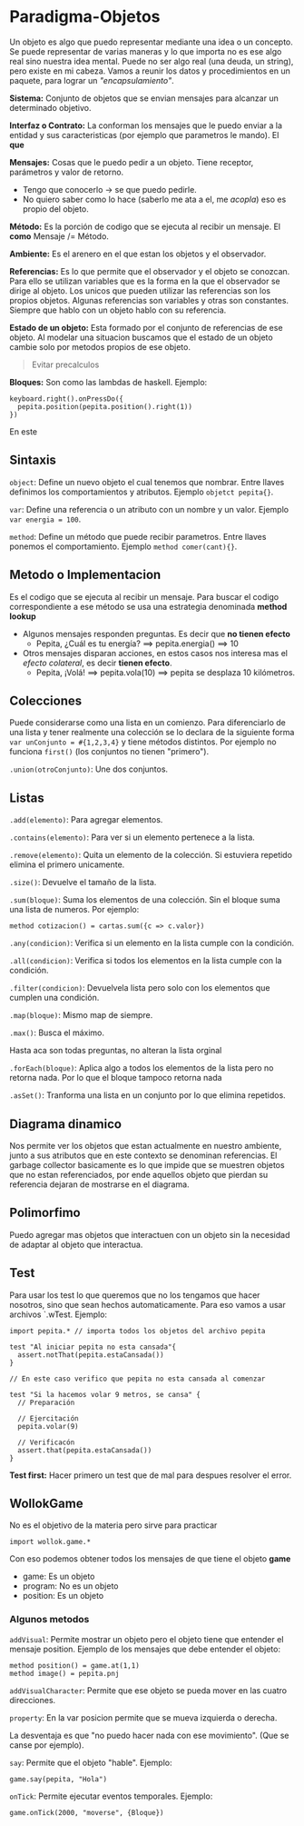 # Paradigma-Objetos

Un objeto es algo que puedo representar mediante una idea o un concepto. Se puede representar de varias maneras y lo que importa no es ese algo real sino nuestra idea mental. Puede no ser algo real (una deuda, un string), pero existe en mi cabeza. Vamos a reunir los datos y procedimientos en un paquete, para lograr un *"encapsulamiento"*.

**Sistema:** Conjunto de objetos que se envian mensajes para alcanzar un determinado objetivo.

**Interfaz o Contrato:** La conforman los mensajes que le puedo enviar a la entidad y sus caracteristicas (por ejemplo que parametros le mando). El **que**

**Mensajes:** Cosas que le puedo pedir a un objeto. Tiene receptor, parámetros y valor de retorno.
- Tengo que conocerlo -> se que puedo pedirle.
- No quiero saber como lo hace (saberlo me ata a el, me *acopla*) eso es propio del objeto.

**Método:** Es la porción de codigo que se ejecuta al recibir un mensaje. El **como** Mensaje /= Método.

**Ambiente:** Es el arenero en el que estan los objetos y el observador.

**Referencias:** Es lo que permite que el observador y el objeto se conozcan. Para ello se utilizan variables que es la forma en la que el observador se dirige al objeto. Los unicos que pueden utilizar las referencias son los propios objetos. Algunas referencias son variables y otras son constantes. Siempre que hablo con un objeto hablo con su referencia.

**Estado de un objeto:** Esta formado por el conjunto de referencias de ese objeto. Al modelar una situacion buscamos que el estado de un objeto cambie solo por metodos propios de ese objeto.

> Evitar precalculos

**Bloques:**  Son como las lambdas de haskell. Ejemplo:
```
keyboard.right().onPressDo({
  pepita.position(pepita.position().right(1))
})
```
En este 

## Sintaxis
`object`: Define un nuevo objeto el cual tenemos que nombrar. Entre llaves definimos los comportamientos y atributos. Ejemplo `objetct pepita{}`.

`var`: Define una referencia o un atributo con un nombre y un valor. Ejemplo `var energia = 100`.

`method`: Define un método que puede recibir parametros. Entre llaves ponemos el comportamiento. Ejemplo `method comer(cant){}`. 

## Metodo o Implementacion
Es el codigo que se ejecuta al recibir un mensaje. Para buscar el codigo correspondiente a ese método se usa una estrategia denominada **method lookup**
- Algunos mensajes responden preguntas. Es decir que **no tienen efecto**
  - Pepita, ¿Cuál es tu energía? ==> pepita.energia() ==> 10
- Otros mensajes disparan acciones, en estos casos nos interesa mas el *efecto colateral*, es decir **tienen efecto**.
  - Pepita, ¡Volá! ==> pepita.vola(10) ==> pepita se desplaza 10 kilómetros.

## Colecciones
Puede considerarse como una lista en un comienzo. Para diferenciarlo de una lista y tener realmente una colección se lo declara de la siguiente forma `var unConjunto = #{1,2,3,4}` y tiene métodos distintos. Por ejemplo no funciona `first()` (los conjuntos no tienen "primero").

`.union(otroConjunto)`: Une dos conjuntos.

## Listas

`.add(elemento)`: Para agregar elementos.

`.contains(elemento)`: Para ver si un elemento pertenece a la lista.

`.remove(elemento)`: Quita un elemento de la colección. Si estuviera repetido elimina el primero unicamente.

`.size()`: Devuelve el tamaño de la lista.

`.sum(bloque)`: Suma los elementos de una colección. Sin el bloque suma una lista de numeros. Por ejemplo:

```wollok
method cotizacion() = cartas.sum({c => c.valor})
```

`.any(condicion)`: Verifica si un elemento en la lista cumple con la condición. 

`.all(condicion)`: Verifica si todos los elementos en la lista cumple con la condición.

`.filter(condicion)`: Devuelvela lista pero solo con los elementos que cumplen una condición.

`.map(bloque)`: Mismo map de siempre.

`.max()`: Busca el máximo.

Hasta aca son todas preguntas, no alteran la lista orginal

`.forEach(bloque)`: Aplica algo a todos los elementos de la lista pero no retorna nada. Por lo que el bloque tampoco retorna nada

`.asSet()`: Tranforma una lista en un conjunto por lo que elimina repetidos.

## Diagrama dinamico
Nos permite ver los objetos que estan actualmente en nuestro ambiente, junto a sus atributos que en este contexto se denominan referencias. El garbage collector basicamente es lo que impide que se muestren objetos que no estan referenciados, por ende aquellos objeto que pierdan su referencia dejaran de mostrarse en el diagrama.

## Polimorfimo
Puedo agregar mas objetos que interactuen con un objeto sin la necesidad de adaptar al objeto que interactua.

## Test
Para usar los test lo que queremos que no los tengamos que hacer nosotros, sino que sean hechos automaticamente.
Para eso vamos a usar archivos `.wTest. Ejemplo:
```wollok
import pepita.* // importa todos los objetos del archivo pepita

test "Al iniciar pepita no esta cansada"{
  assert.notThat(pepita.estaCansada())
}

// En este caso verifico que pepita no esta cansada al comenzar

test "Si la hacemos volar 9 metros, se cansa" {
  // Preparación

  // Ejercitación
  pepita.volar(9)

  // Verificacón
  assert.that(pepita.estaCansada())
}
````

**Test first:** Hacer primero un test que de mal para despues resolver el error.

## WollokGame
No es el objetivo de la materia pero sirve para practicar

```
import wollok.game.*
```

Con eso podemos obtener todos los mensajes de que tiene el objeto **game**

- game: Es un objeto
- program: No es un objeto
- position: Es un objeto

### Algunos metodos

`addVisual`: Permite mostrar un objeto pero el objeto tiene que entender el mensaje position. Ejemplo de los mensajes que debe entender el objeto:
```
method position() = game.at(1,1)
method image() = pepita.pnj
```
`addVisualCharacter`: Permite que ese objeto se pueda mover en las cuatro direcciones.

`property`: En la var posicion permite que se mueva izquierda o derecha.

La desventaja es que "no puedo hacer nada con ese movimiento". (Que se canse por ejemplo).

`say`: Permite que el objeto "hable". Ejemplo:
```
game.say(pepita, "Hola")
```

`onTick`: Permite ejecutar eventos temporales. Ejemplo:
```
game.onTick(2000, "moverse", {Bloque})
```
